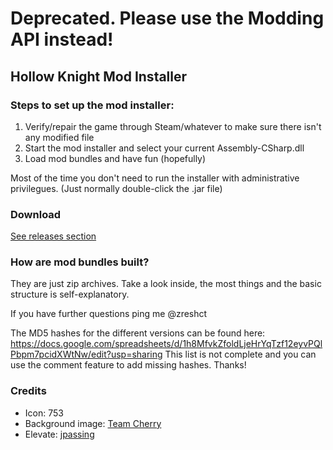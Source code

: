 # Deprecated. Please use the Modding API instead!

## Hollow Knight Mod Installer

### Steps to set up the mod installer:

1. Verify/repair the game through Steam/whatever to make sure there isn't any modified file
2. Start the mod installer and select your current Assembly-CSharp.dll
3. Load mod bundles and have fun (hopefully)

Most of the time you don't need to run the installer with administrative privilegues. (Just normally double-click the .jar file)

### Download
[See releases section](https://github.com/timoschwarzer/hollow-knight-mod-installer/releases)

### How are mod bundles built?

They are just zip archives. Take a look inside, the most things and the basic structure is self-explanatory.

If you have further questions ping me @zreshct

The MD5 hashes for the different versions can be found here: https://docs.google.com/spreadsheets/d/1h8MfvkZfoldLjeHrYqTzf12eyvPQlPbpm7pcidXWtNw/edit?usp=sharing
This list is not complete and you can use the comment feature to add missing hashes. Thanks!

### Credits

- Icon: 753
- Background image: [Team Cherry](http://teamcherry.com.au)
- Elevate: [jpassing](https://github.com/jpassing/elevate)
